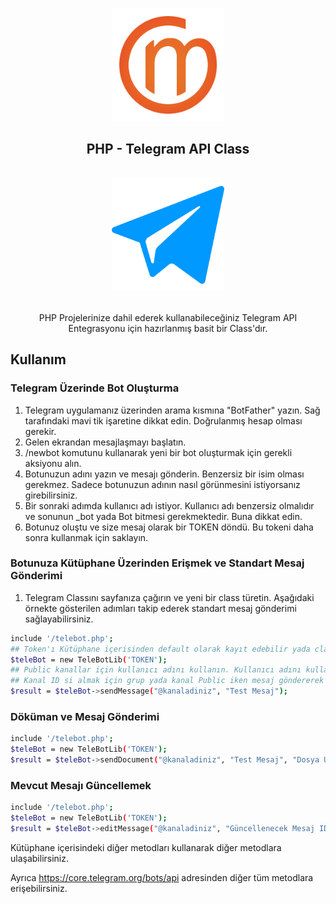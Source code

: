 <!-- PROJECT LOGO -->
<br />
<p align="center">

  <div align="center">
  <img src="assets/om-logo.png" alt="Logo" width="180" height="180">
  </div>

  <h2 align="center">PHP - Telegram API Class</h2>
     <br />
<div align="center">
  <img src="assets/telegram-logo.png" alt="Logo" width="180">
  </div>
  <br />
  <p align="center">
    PHP Projelerinize dahil ederek kullanabileceğiniz Telegram API Entegrasyonu için hazırlanmış basit bir Class'dır.
    <br />
    
  </p>

</p>


## Kullanım

### Telegram Üzerinde Bot Oluşturma
1. Telegram uygulamanız üzerinden arama kısmına "BotFather" yazın. Sağ tarafındaki mavi tik işaretine dikkat edin. Doğrulanmış hesap olması gerekir.
2. Gelen ekrandan mesajlaşmayı başlatın.
3. /newbot komutunu kullanarak yeni bir bot oluşturmak için gerekli aksiyonu alın.
4. Botunuzun adını yazın ve mesajı gönderin. Benzersiz bir isim olması gerekmez. Sadece botunuzun adının nasıl görünmesini istiyorsanız girebilirsiniz.
5. Bir sonraki adımda kullanıcı adı istiyor. Kullanıcı adı benzersiz olmalıdır ve sonunun _bot yada Bot bitmesi gerekmektedir. Buna dikkat edin.
6. Botunuz oluştu ve size mesaj olarak bir TOKEN döndü. Bu tokeni daha sonra kullanmak için saklayın.

### Botunuza Kütüphane Üzerinden Erişmek ve Standart Mesaj Gönderimi
1. Telegram Classını sayfanıza çağırın ve yeni bir class türetin. Aşağıdaki örnekte gösterilen adımları takip ederek standart mesaj gönderimi sağlayabilirsiniz.
```sh
include '/telebot.php';
## Token'ı Kütüphane içerisinden default olarak kayıt edebilir yada classı ilk çağırdığınızda göndererek güncelleyebilirsiniz.
$teleBot = new TeleBotLib('TOKEN');
## Public kanallar için kullanıcı adını kullanın. Kullanıcı adını kullanırken başına @ işareti eklemelisiniz. Private olan kanallar için kanal ID sini kullanmalısınız.
## Kanal ID si almak için grup yada kanal Public iken mesaj göndererek dönen cevaptaki ID değerini kayıt etmelisiniz.
$result = $teleBot->sendMessage("@kanaladiniz", "Test Mesaj");
```
### Döküman ve Mesaj Gönderimi

```sh
include '/telebot.php';
$teleBot = new TeleBotLib('TOKEN');
$result = $teleBot->sendDocument("@kanaladiniz", "Test Mesaj", "Dosya URL si https dahil olmak üzere gönderilmelidir.");
```
### Mevcut Mesajı Güncellemek

```sh
include '/telebot.php';
$teleBot = new TeleBotLib('TOKEN');
$result = $teleBot->editMessage("@kanaladiniz", "Güncellenecek Mesaj ID", "Mesaj");
```

Kütüphane içerisindeki diğer metodları kullanarak diğer metodlara ulaşabilirsiniz.

Ayrıca https://core.telegram.org/bots/api adresinden diğer tüm metodlara erişebilirsiniz.